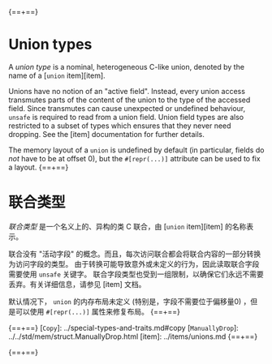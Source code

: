 {==+==}
# Union types

A *union type* is a nominal, heterogeneous C-like union, denoted by the name of
a [`union` item][item].

Unions have no notion of an "active field". Instead, every union access
transmutes parts of the content of the union to the type of the accessed field.
Since transmutes can cause unexpected or undefined behaviour, `unsafe` is
required to read from a union field. Union field types are also restricted to a
subset of types which ensures that they never need dropping. See the [item]
documentation for further details.

The memory layout of a `union` is undefined by default (in particular, fields do
*not* have to be at offset 0), but the `#[repr(...)]` attribute can be used to
fix a layout.
{==+==}
# 联合类型

*联合类型* 是一个名义上的、异构的类 C 联合，由 [`union` item][item] 的名称表示。


联合没有 "活动字段" 的概念。而且，每次访问联合都会将联合内容的一部分转换为访问字段的类型。
由于转换可能导致意外或未定义的行为，因此读取联合字段需要使用 `unsafe` 关键字。
联合字段类型也受到一组限制，以确保它们永远不需要丢弃。有关详细信息，请参见 [item] 文档。

默认情况下， `union` 的内存布局未定义 (特别是，字段不需要位于偏移量0) ，但是可以使用 `#[repr(...)]` 属性来修复布局。
{==+==}


{==+==}
[`Copy`]: ../special-types-and-traits.md#copy
[`ManuallyDrop`]: ../../std/mem/struct.ManuallyDrop.html
[item]: ../items/unions.md
{==+==}

{==+==}